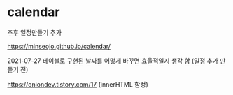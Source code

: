 # calendar
추후 일정만들기 추가

https://minseojo.github.io/calendar/

2021-07-27 테이블로 구현된 날짜를 어떻게 바꾸면 효율적일지 생각 함 (일정 추가 만들기 전)

https://oniondev.tistory.com/17 (innerHTML 함정)
